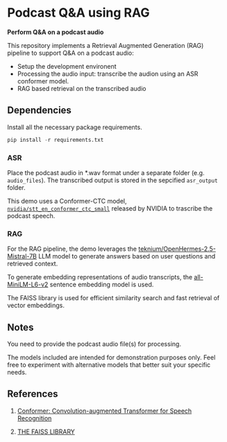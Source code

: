 # Podcast Q&A using RAG
**Perform Q&A on a podcast audio**

This repository implements a Retrieval Augmented Generation (RAG) pipeline to support Q&A on a podcast audio:

- Setup the development environent
- Processing the audio input: transcribe the audion using an ASR conformer model.
- RAG based retrieval on the transcribed audio 

## Dependencies
Install all the necessary package requirements.

````python
pip install -r requirements.txt
````

### ASR
Place the podcast audio in *.wav format under a separate folder (e.g. `audio_files`). The transcribed output is stored in the sepcified `asr_output` folder. 

This demo uses a Conformer-CTC model, [`nvidia/stt_en_conformer_ctc_small`](https://huggingface.co/nvidia/stt_en_conformer_ctc_small) released by NVIDIA to trascribe the podcast speech. 

### RAG
For the RAG pipeline, the demo leverages the [teknium/OpenHermes-2.5-Mistral-7B](https://huggingface.co/teknium/OpenHermes-2.5-Mistral-7B) LLM model to generate answers based on user questions and retrieved context. 

To generate embedding representations of audio transcripts, the [all-MiniLM-L6-v2](https://huggingface.co/sentence-transformers/all-MiniLM-L6-v2) sentence embedding model is used. 

The FAISS library is used for efficient similarity search and fast retrieval of vector embeddings.


## Notes
You need to provide the podcast audio file(s) for processing.

The models included are intended for demonstration purposes only. Feel free to experiment with alternative models that better suit your specific needs.

## References
1. [Conformer: Convolution-augmented Transformer for Speech Recognition](https://arxiv.org/abs/2005.08100)

2. [THE FAISS LIBRARY](https://arxiv.org/pdf/2401.08281v2)


